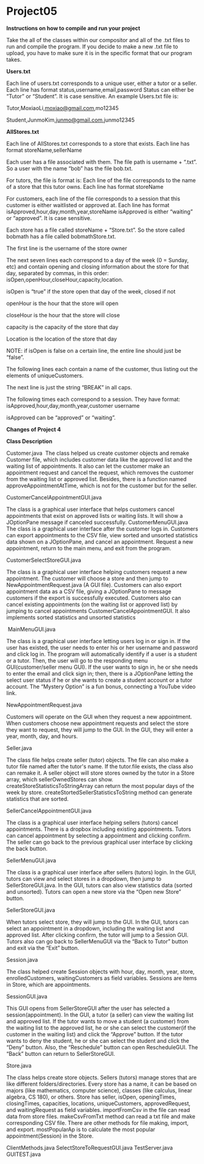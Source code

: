 # Project05

**Instructions on how to compile and run your project**

Take the all of the classes within our compositor and all of the .txt files to run and compile the program. If you decide to make a new .txt file to upload, you have to make sure it is in the specific format that our program takes. 

**Users.txt**

Each line of users.txt corresponds to a unique user, either a tutor or a seller. 
Each line has format status,username,email,password 
Status can either be “Tutor” or “Student”. It is case sensitive. 
An example Users.txt file is:

Tutor,MoxiaoLi,moxiao@gmail.com,mo12345

Student,JunmoKim,junmo@gmail.com,junmo12345

**AllStores.txt**

Each line of AllStores.txt corresponds to a store that exists.
Each line has format storeName,sellerName

Each user has a file associated with them. The file path is username + “.txt”. So a user with the name “bob” has the file bob.txt.

For tutors, the file is format is:
Each line of the file corresponds to the name of a store that this tutor owns.
Each line has format storeName

For customers, each line of the file corresponds to a session that this customer is either waitlisted or approved at. 
Each line has format isApproved,hour,day,month,year,storeName
isApproved is either “waiting” or “approved”. It is case sensitive. 

Each store has a file called storeName + “Store.txt”. So the store called bobmath has a file called 
bobmathStore.txt. 

The first line is the username of the store owner

The next seven lines each correspond to a day of the week (0 = Sunday, etc) and contain opening and closing information about the store for that day, separated by commas, in this order: isOpen,openHour,closeHour,capacity,location. 

isOpen is “true” if the store open that day of the week, closed if not

openHour is the hour that the store will open

closeHour is the hour that the store will close

capacity is the capacity of the store that day

Location is the location of the store that day

NOTE: if isOpen is false on a certain line, the entire line should just be “false”.

The following lines each contain a name of the customer, thus listing out the elements of uniqueCustomers. 

The next line is just the string “BREAK” in all caps.

The following times each correspond to a session. They have format:
isApproved,hour,day,month,year,customer username

isApproved can be “approved” or “waiting”.

**Changes of Project 4**


**Class Description**

Customer.java 
The class helped us create customer objects and remake Customer file, which includes customer data like the approved list and the waiting list of appointments. It also can let the customer make an appointment request and cancel the request, which removes the customer from the waiting list or approved list. Besides, there is a function named approveAppointmentAtTime, which is not for the customer but for the seller.

CustomerCancelAppointmentGUI.java

The class is a graphical user interface that helps customers cancel appointments that exist on approved lists or waiting lists. It will show a JOptionPane message if canceled successfully. CustomerMenuGUI.java The class is a graphical user interface after the customer logs in. Customers can export appointments to the CSV file, view sorted and unsorted statistics data shown on a JOptionPane, and cancel an appointment. Request a new appointment, return to the main menu, and exit from the program.

CustomerSelectStoreGUI.java

The class is a graphical user interface helping customers request a new appointment. The customer will choose a store and then jump to NewAppointmentRequest.java (A GUI file). Customers can also export appointment data as a CSV file, giving a JOptionPane to message customers if the export is successfully executed. Customers also can cancel existing appointments (on the waiting list or approved list) by jumping to cancel appointments CustomerCancelAppointmentGUI. It also implements sorted statistics and unsorted statistics

 MainMenuGUI.java
 
The class is a graphical user interface letting users log in or sign in. If the user has existed, the user needs to enter his or her username and password and click log in. The program will automatically identify if a user is a student or a tutor. Then, the user will go to the responding menu GUI(customer/seller menu GUI). If the user wants to sign in, he or she needs to enter the email and click sign in; then, there is a JOptionPane letting the select user status if he or she wants to create a student account or a tutor account. The “Mystery Option” is a fun bonus, connecting a YouTube video link.

NewAppointmentRequest.java

Customers will operate on the GUI when they request a new appointment. When customers choose new appointment requests and select the store they want to request, they will jump to the GUI. In the GUI, they will enter a year, month, day, and hours.

Seller.java

The class file helps create seller (tutor) objects. The file can also make a tutor file named after the tutor's name. If the tutor.file exists, the class also can remake it. A seller object will store stores owned by the tutor in a Store array, which sellerOwnedStores can show. createStoreStatisticsToStringArray can return the most popular days of the week by store. createStortedSellerStatisticsToString method can generate statistics that are sorted. 

SellerCancelAppointmentGUI.java

The class is a graphical user interface helping sellers (tutors) cancel appointments. There is a dropbox including existing appointments. Tutors can cancel appointment by selecting a appointment and clicking confirm. The seller can go back to the previous graphical user interface by clicking the back button.

SellerMenuGUI.java

The class is a graphical user interface after sellers (tutors) login. In the GUI, tutors can view and select stores in a dropdown, then jump to SellerStoreGUI.java. In the GUI, tutors can also view statistics data (sorted and unsorted). Tutors can open a new store via the “Open new Store” button.

SellerStoreGUI.java

When tutors select store, they will jump to the GUI. In the GUI, tutors can select an appointment in a dropdown, including the waiting list and approved list. After clicking confirm, the tutor will jump to a Session GUI. Tutors also can go back to SellerMenuGUI via the “Back to Tutor” button and exit via the “Exit” button.

Session.java

The class helped create Session objects with hour, day, month, year, store, enrolledCustomers, waitingCustomers as field variables. Sessions are items in Store, which are appointments.

SessionGUI.java

This GUI opens from SellerStoreGUI after the user has selected a session(appointment). In the GUI, a tutor (a seller) can view the waiting list and approved list. If the tutor wants to move a student (a customer) from the waiting list to the approved list, he or she can select the customer(if the customer in the waiting list) and click the “Approve” button. If the tutor wants to deny the student, he or she can select the student and click the “Deny” button. Also, the “Reschedule” button can open RescheduleGUI. The “Back” button can return to SellerStoreGUI.


Store.java

The class helps create store objects. Sellers (tutors) manage stores that are like different folders/directories. Every store has a name, it can be based on majors (like mathematics, computer science), classes (like calculus, linear algebra, CS 180), or others. Store has seller, isOpen, openingTimes, closingTimes, capacities, locations, uniqueCustomers, approvedRequest, and waitingRequest as field variables. importFromCsv in the file can read data from store files. makeCsvFromTxt method can read a txt file and make corresponding CSV file. There are other methods for file making, import, and export. mostPopularAp is to calculate the most popular appointment(Session) in the Store.

ClientMethods.java
SelectStoreToRequestGUI.java
TestServer.java
GUITEST.java



